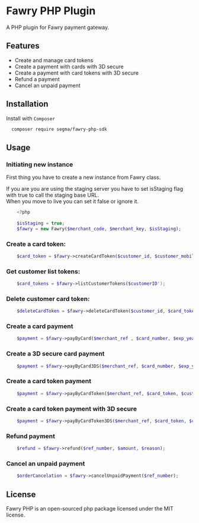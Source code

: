 
# Fawry PHP Plugin

A PHP plugin for Fawry payment gateway.




## Features

- Create and manage card tokens 
- Create a payment with cards with 3D secure
- Create a payment with card tokens with 3D secure
- Refund a payment
- Cancel an unpaid payment




## Installation

Install with `Composer`

```bash
  composer require segma/fawry-php-sdk
```



    
## Usage

### Initiating new instance

First thing you have to create a new instance from Fawry class.

If you are you are using the staging server you have to set isStaging flag with true to call the staging base URL. \
When you move to live you can set it false or ignore it.

```php 
    <?php
    
    $isStaging = true;
    $fawry = new Fawry($merchant_code, $merchant_key, $isStaging);
```

### Create a card token:

```php
    $card_token = $fawry->createCardToken($customer_id, $customer_mobile, $customer_email, $card_number, $exp_year, $exp_month, $cvv);
```

### Get customer list tokens:

```php
    $card_tokens = $fawry->listCustomerTokens($customerID');
```

### Delete customer card token:

```php
    $deleteCardToken = $fawry->deleteCardToken($customer_id, $card_token);
```

### Create a card payment

```php
    $payment = $fawry->payByCard($merchant_ref , $card_number, $exp_year, $exp_month, $cvv, $customer_id, $customer_name ,$customer_mobile, $customer_email, $amount, $chargeItems);
```

### Create a 3D secure card payment

```php
    $payment = $fawry->payByCard3DS($merchant_ref, $card_number, $exp_year, $exp_month, $cvv, $customer_id, $customer_name, $customer_mobile, $customer_email, $amount, $calbackURL, $chargeItems);
```

### Create a card token payment

```php
    $payment = $fawry->payByCardToken($merchant_ref, $card_token, $customer_id, $customer_mobile, $customer_email, $amount, 'EGP', $chargeItems);
```

### Create a card token payment with 3D secure

```php
    $payment = $fawry->payByCardToken3DS($merchant_ref, $card_token, $cvv, $customer_id, $customer_name, $customer_mobile, $customer_email, $amount, $calbackURL, $chargeItems);
```

### Refund payment

```php
    $refund = $fawry->refund($ref_number, $amount, $reason);
```

### Cancel an unpaid payment

```php
    $orderCancelation = $fawry->cancelUnpaidPayment($ref_number);
```




## License

Fawry PHP is an open-sourced php package licensed under the MIT license.

